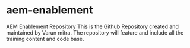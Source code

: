# aem-enablement
AEM Enablement  Repository
This is the Github Repository created and maintained by Varun mitra.
The repository will feature and include all the training content and code base.
